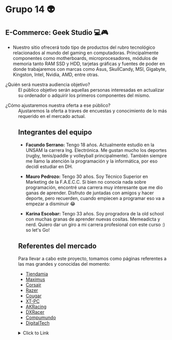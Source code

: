 # **Grupo 14** :alien:

## **E-Commerce: Geek Studio** :computer::video_game:
- Nuestro sitio ofrecerá todo tipo de productos del rubro tecnológico relacionados al mundo del gaming en computadoras. 
Principalmente componentes como motherboards, microprocesadores, módulos de memoria tanto RAM SSD y HDD, tarjetas gráficas y fuentes de poder en donde trabajaremos con marcas como Asus, SkullCandy, MSI, Gigabyte, Kingston, Intel, Nvidia, AMD, entre otras.

<dl>
  <dt>¿Quién será nuestra audiencia objetivo?</dt>
  <dd>El público objetivo serán aquellas personas interesadas en actualizar su ordenador o adquirir los primeros componentes del mismo.</dd>


<dl>
  <dt>¿Cómo ajustaremos nuestra oferta a ese público?</dt>
<dd>Ajustaremos la oferta a traves de encuestas y conocimiento de lo más requerido en el mercado actual.<dd>



## Integrantes del equipo

* **Facundo Serrano:** Tengo 18 años. Actualmente estudio en la UNSAM la carrera Ing. Electrónica. Me gustan mucho los deportes (rugby, tenis/paddle y volleyball principalmente). También siempre me llamo la atención la programación y la informática, por eso decidí estudiar en DH.

* **Mauro Pedrozo:** Tengo 30 años. Soy Técnico Superior en Marketing de la F.A.E.C.C. Si bien no conocía nada sobre programación, encontré una carrera muy interesante que me dio ganas de aprender. Disfruto de juntadas con amigos y hacer deporte, pero recuerden, cuando empiecen a programar eso va a empezar a disminuir :joy:

* **Karina Escobar:** Tengo 33 años. Soy progradora de la old school con muchas granas de aprender
nuevas cositas. Memeadicta y nerd. Quiero dar un giro a mi carrera profesional con este curso :) so let's Go!

## Referentes del mercado

Para llevar a cabo este proyecto, tomamos como páginas referentes a las mas grandes y conocidas del momento:


 * [Tiendamia](https://tiendamia.com/ar/)
 * [Maximus](https://www.maximus.com.ar/)
 * [Corsair](https://www.corsair.com/lm/es/)
 * [Razer](https://www.razer.com/)
 * [Cougar](https://cougargaming.com/es/)
 * [XT-PC](https://www.xt-pc.com.ar/)
 * [AKRacing](https://www.akracing.com/)
 * [DXRacer](https://www.dxracer.com/us/en-us/)
 * [Compumundo](https://www.compumundo.com.ar/)
 * [DigitalTech](https://www.digitaltech.com.ar/)





<details>
<summary>Click to Link</summary>
  
  #### [grupo_14_Geek_Studio](https://github.com/Facundojs/grupo_14_Geek_Studio)

  #### [DH-PROYECTO-INTEGRADOR-TRELLO](https://trello.com/b/Asbk5uKV/dh-proyecto-integrador)
  
  </details>